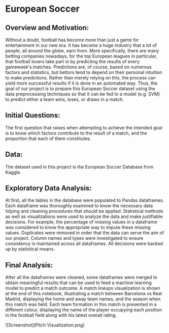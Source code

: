 # European Soccer

## Overview and Motivation:
Without a doubt, football has become more than just a game for entertainment in our new era. It has become a huge industry that a lot of people, all around the globe, earn from. More specifically, there are many betting companies nowadays, for the top European leagues in particular, that football lovers take part in by predicting the results of every gameweek's matches. Predictions are, of course, based on numerous factors and statistics, but bettors tend to depend on their personal intuition to make predictions. Rather than merely relying on this, the process can yield more successful results if it is done in an automated way. Thus, the goal of our project is to prepare this European Soccer dataset using the data preprocessing techniques so that it can be fed to a model (e.g. SVM) to predict either a team wins, loses, or draws in a match.   

## Initial Questions:
The first question that raises when attempting to achieve the intended goal is to know which factors contribute to the result of a match, and the proportion that each of them constitutes. 

## Data:
The dataset used in this project is the European Soccer Database from Kaggle.

## Exploratory Data Analysis:
At first, all the tables in the database were populated to Pandas dataframes. Each dataframe was thoroughly examined to know the necessary data tidying and cleaning procedures that should be applied. Statistical methods as well as visualizations were used to analyze the data and make justifiable decisions. For example, the percentage of missing values in a dataframe was considered to know the appropriate way to impute these missing values. Duplicates were removed in order that the data can serve the aim of our project. Column names and types were investigated to ensure consistency is maintained across all dataframes. All decisions were backed up by statistical means.

## Final Analysis:
After all the dataframes were cleaned, some dataframes were merged to obtain meaningful results that can be used to feed a machine learning model to predict a match outcome. A match lineups visualization is shown at the end of this notebook, illustrating a match between Barcelona vs Real Madrid, displaying the home and away team names, and the season when this match was held. Each team formation in this match is presented in a different colour, displaying the name of the player occupying each position in the football field along with his latest overall rating.

![Screenshot](Pitch Visualization.png)

